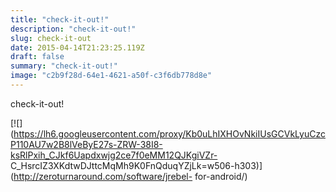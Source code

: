 ```yaml
---
title: "check-it-out!"
description: "check-it-out!"
slug: check-it-out
date: 2015-04-14T21:23:25.119Z
draft: false
summary: "check-it-out!﻿"
image: "c2b9f28d-64e1-4621-a50f-c3f6db778d8e"
---
```



check-it-out!﻿

[![](https://lh6.googleusercontent.com/proxy/Kb0uLhIXHOvNkiIUsGCVkLyuCzcP110AU7w2B8lVeByE27s-ZRW-38I8-ksRlPxih_CJkf6Uapdxwjg2ce7f0eMM12QJKgiVZr-
C_HsrcIZ3XKdtwDJttcMqMh9K0FnQduqYZjLk=w506-h303)](http://zeroturnaround.com/software/jrebel-
for-android/)

